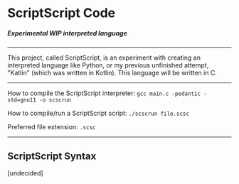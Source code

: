 # ScriptScript Code
##### Experimental WIP interpreted language

---
This project, called ScriptScript, is an experiment with creating an interpreted
language like Python, or my previous unfinished attempt, "Katlin" (which was
written in Kotlin). This language will be written in C.

---
How to compile the ScriptScript interpreter:
`gcc main.c -pedantic -std=gnu11 -o scscrun`

How to compile/run a ScriptScript script: 
`./scscrun file.scsc`

Preferred file extension:
`.scsc`

---

ScriptScript Syntax
---
[undecided]
